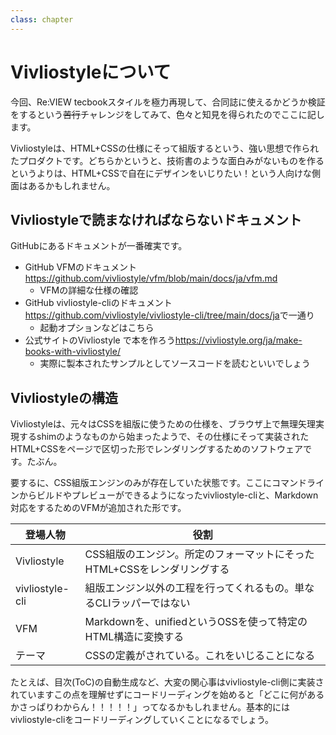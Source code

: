 ```yaml
---
class: chapter
---
```


# Vivliostyleについて

今回、Re:VIEW tecbookスタイルを極力再現して、合同誌に使えるかどうか検証をするという~~苦行~~チャレンジをしてみて、色々と知見を得られたのでここに記します。

Vivliostyleは、HTML+CSSの仕様にそって組版するという、強い思想で作られたプロダクトです。どちらかというと、技術書のような面白みがないものを作るというよりは、HTML+CSSで自在にデザインをいじりたい！という人向けな側面はあるかもしれません。

## Vivliostyleで読まなければならないドキュメント

GitHubにあるドキュメントが一番確実です。

* GitHub VFMのドキュメント<span class="footnote">https://github.com/vivliostyle/vfm/blob/main/docs/ja/vfm.md</span>
    * VFMの詳細な仕様の確認
* GitHub vivliostyle-cliのドキュメント<span class="footnote">https://github.com/vivliostyle/vivliostyle-cli/tree/main/docs/ja</span>で一通り
    * 起動オプションなどはこちら
* 公式サイトのVivliostyle で本を作ろう<span class="footnote">https://vivliostyle.org/ja/make-books-with-vivliostyle/</span>
    * 実際に製本されたサンプルとしてソースコードを読むといいでしょう

## Vivliostyleの構造

Vivliostyleは、元々はCSSを組版に使うための仕様を、ブラウザ上で無理矢理実現するshimのようなものから始まったようで、その仕様にそって実装されたHTML+CSSをページで区切った形でレンダリングするためのソフトウェアです。たぶん。

要するに、CSS組版エンジンのみが存在していた状態です。ここにコマンドラインからビルドやプレビューができるようになったvivliostyle-cliと、Markdown対応をするためのVFMが追加された形です。

登場人物|役割
-------|---
Vivliostyle|CSS組版のエンジン。所定のフォーマットにそったHTML+CSSをレンダリングする
vivliostyle-cli|組版エンジン以外の工程を行ってくれるもの。単なるCLIラッパーではない
VFM|Markdownを、unifiedというOSSを使って特定のHTML構造に変換する
テーマ|CSSの定義がされている。これをいじることになる

たとえば、目次(ToC)の自動生成など、大変の関心事はvivliostyle-cli側に実装されています<span class="footnote">この点を理解せずにコードリーディングを始めると「どこに何があるかさっぱりわからん！！！！！」ってなるかもしれません</span>。基本的にはvivliostyle-cliをコードリーディングしていくことになるでしょう。
